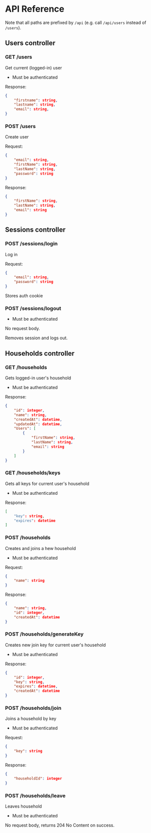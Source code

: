 # API Reference

Note that all paths are prefixed by `/api` (e.g. call `/api/users` instead of `/users`).

## Users controller

### GET /users

Get current (logged-in) user

- Must be authenticated

Response:
```json
{
    "firstname": string,
    "lastname": string,
    "email": string,
}
```

### POST /users

Create user

Request:
```json
{
    "email": string,
    "firstName": string,
    "lastName": string,
    "password": string
}
```

Response:
```json
{
    "firstName": string,
    "lastName": string,
    "email": string
}
```

## Sessions controller

### POST /sessions/login

Log in

Request:
```json
{
    "email": string,
    "password": string
}
```

Stores auth cookie

### POST /sessions/logout

- Must be authenticated

No request body.

Removes session and logs out.

## Households controller

### GET /households

Gets logged-in user's household

- Must be authenticated

Response:
```json
{
    "id": integer,
    "name": string,
    "createdAt": datetime,
    "updatedAt": datetime,
    "Users": [
        {
            "firstName": string,
            "lastName": string,
            "email": string
        }
    ]
}
```

### GET /households/keys

Gets all keys for current user's household

- Must be authenticated

Response:
```json
[
    "key": string,
    "expires": datetime
]
```

### POST /households

Creates and joins a hew household

- Must be authenticated

Request:
```json
{
    "name": string
}
```

Response:
```json
{
    "name": string,
    "id": integer,
    "createdAt": datetime
}
```

### POST /households/generateKey

Creates new join key for current user's household

- Must be authenticated

Response:
```json
{
    "id": integer,
    "key": string,
    "expires": datetime,
    "createdAt": datetime
}
```

### POST /households/join

Joins a household by key

- Must be authenticated

Request:
```json
{
    "key": string
}
```

Response:
```json
{
    "householdId": integer
}
```

### POST /households/leave

Leaves household

- Must be authenticated

No request body, returns 204 No Content on success.

